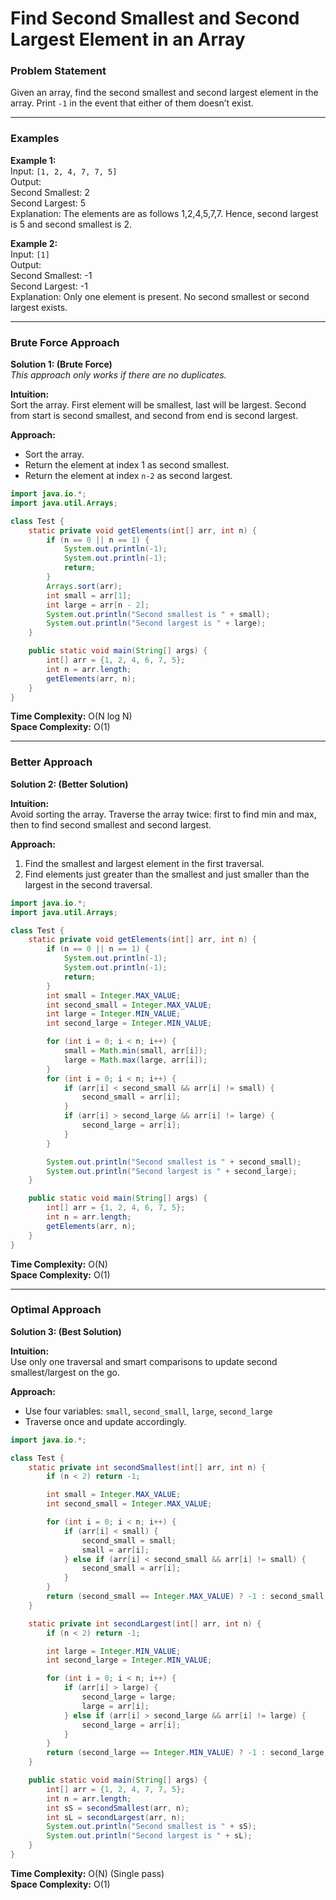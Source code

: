 # Find Second Smallest and Second Largest Element in an Array

### Problem Statement
Given an array, find the second smallest and second largest element in the array. Print `-1` in the event that either of them doesn’t exist.

---

### Examples

**Example 1:**  
Input: `[1, 2, 4, 7, 7, 5]`  
Output:  
Second Smallest: 2  
Second Largest: 5  
Explanation: The elements are as follows 1,2,4,5,7,7. Hence, second largest is 5 and second smallest is 2.

**Example 2:**  
Input: `[1]`  
Output:  
Second Smallest: -1  
Second Largest: -1  
Explanation: Only one element is present. No second smallest or second largest exists.

---

### Brute Force Approach

**Solution 1: (Brute Force)**  
_This approach only works if there are no duplicates._

**Intuition:**  
Sort the array. First element will be smallest, last will be largest. Second from start is second smallest, and second from end is second largest.

**Approach:**
- Sort the array.
- Return the element at index 1 as second smallest.
- Return the element at index `n-2` as second largest.

```java
import java.io.*;
import java.util.Arrays;

class Test {
    static private void getElements(int[] arr, int n) {
        if (n == 0 || n == 1) {
            System.out.println(-1);
            System.out.println(-1);
            return;
        }
        Arrays.sort(arr);
        int small = arr[1];
        int large = arr[n - 2];
        System.out.println("Second smallest is " + small);
        System.out.println("Second largest is " + large);
    }

    public static void main(String[] args) {
        int[] arr = {1, 2, 4, 6, 7, 5};
        int n = arr.length;
        getElements(arr, n);
    }
}
```

**Time Complexity:** O(N log N)  
**Space Complexity:** O(1)

---

### Better Approach

**Solution 2: (Better Solution)**

**Intuition:**  
Avoid sorting the array. Traverse the array twice: first to find min and max, then to find second smallest and second largest.

**Approach:**
1. Find the smallest and largest element in the first traversal.
2. Find elements just greater than the smallest and just smaller than the largest in the second traversal.

```java
import java.io.*;
import java.util.Arrays;

class Test {
    static private void getElements(int[] arr, int n) {
        if (n == 0 || n == 1) {
            System.out.println(-1);
            System.out.println(-1);
            return;
        }
        int small = Integer.MAX_VALUE;
        int second_small = Integer.MAX_VALUE;
        int large = Integer.MIN_VALUE;
        int second_large = Integer.MIN_VALUE;

        for (int i = 0; i < n; i++) {
            small = Math.min(small, arr[i]);
            large = Math.max(large, arr[i]);
        }
        for (int i = 0; i < n; i++) {
            if (arr[i] < second_small && arr[i] != small) {
                second_small = arr[i];
            }
            if (arr[i] > second_large && arr[i] != large) {
                second_large = arr[i];
            }
        }

        System.out.println("Second smallest is " + second_small);
        System.out.println("Second largest is " + second_large);
    }

    public static void main(String[] args) {
        int[] arr = {1, 2, 4, 6, 7, 5};
        int n = arr.length;
        getElements(arr, n);
    }
}
```

**Time Complexity:** O(N)  
**Space Complexity:** O(1)

---

### Optimal Approach

**Solution 3: (Best Solution)**

**Intuition:**  
Use only one traversal and smart comparisons to update second smallest/largest on the go.

**Approach:**
- Use four variables: `small`, `second_small`, `large`, `second_large`
- Traverse once and update accordingly.

```java
import java.io.*;

class Test {
    static private int secondSmallest(int[] arr, int n) {
        if (n < 2) return -1;

        int small = Integer.MAX_VALUE;
        int second_small = Integer.MAX_VALUE;

        for (int i = 0; i < n; i++) {
            if (arr[i] < small) {
                second_small = small;
                small = arr[i];
            } else if (arr[i] < second_small && arr[i] != small) {
                second_small = arr[i];
            }
        }
        return (second_small == Integer.MAX_VALUE) ? -1 : second_small;
    }

    static private int secondLargest(int[] arr, int n) {
        if (n < 2) return -1;

        int large = Integer.MIN_VALUE;
        int second_large = Integer.MIN_VALUE;

        for (int i = 0; i < n; i++) {
            if (arr[i] > large) {
                second_large = large;
                large = arr[i];
            } else if (arr[i] > second_large && arr[i] != large) {
                second_large = arr[i];
            }
        }
        return (second_large == Integer.MIN_VALUE) ? -1 : second_large;
    }

    public static void main(String[] args) {
        int[] arr = {1, 2, 4, 7, 7, 5};
        int n = arr.length;
        int sS = secondSmallest(arr, n);
        int sL = secondLargest(arr, n);
        System.out.println("Second smallest is " + sS);
        System.out.println("Second largest is " + sL);
    }
}
```

**Time Complexity:** O(N) (Single pass)  
**Space Complexity:** O(1)

